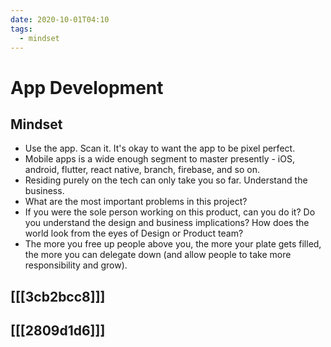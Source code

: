 ```yaml
---
date: 2020-10-01T04:10
tags: 
  - mindset
---
```


# App Development

## Mindset

- Use the app. Scan it. It's okay to want the app to be pixel perfect.
- Mobile apps is a wide enough segment to master presently - iOS, android, flutter, react native, branch, firebase, and so on.
- Residing purely on the tech can only take you so far. Understand the business.
- What are the most important problems in this project?
- If you were the sole person working on this product, can you do it? Do you understand the design and business implications? How does the world look from the eyes of Design or Product team?
- The more you free up people above you, the more your plate gets filled, the more you can delegate down (and allow people to take more responsibility and grow).

## [[[3cb2bcc8]]]

## [[[2809d1d6]]]
